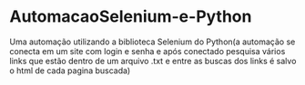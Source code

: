 # AutomacaoSelenium-e-Python
Uma automação utilizando a biblioteca Selenium do Python(a automação se conecta em um site com login e senha e após conectado pesquisa vários links que estão dentro de um arquivo .txt e entre as buscas dos links é salvo o html de cada pagina buscada)
